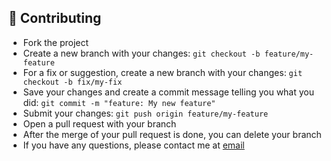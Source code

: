 ## 🤝 Contributing

- Fork the project
- Create a new branch with your changes: `git checkout -b feature/my-feature`
- For a fix or suggestion, create a new branch with your changes: `git checkout -b fix/my-fix`
- Save your changes and create a commit message telling you what you did: `git commit -m "feature: My new feature"`
- Submit your changes: `git push origin feature/my-feature`
- Open a pull request with your branch
- After the merge of your pull request is done, you can delete your branch
- If you have any questions, please contact me at [email](mailto:contacto@jonathan.com.ar)
